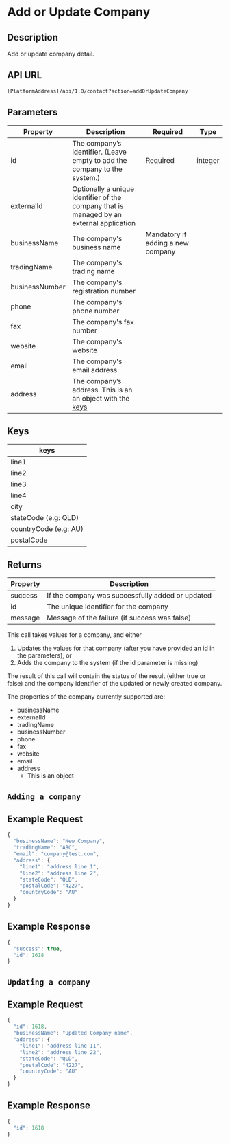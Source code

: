 # Add or Update Company

## Description

Add or update company detail.

## API URL

`[PlatformAddress]/api/1.0/contact?action=addOrUpdateCompany`

## Parameters

| Property | Description | Required | Type |
| --- | --- | --- | --- |
| id | The company’s identifier. \(Leave empty to add the company to the system.\) | Required | integer |
| externalId | Optionally a unique identifier of the company that is managed by an external application |  |  |
| businessName | The company's business name | Mandatory if adding a new company |  |
| tradingName | The company's trading name |  |  |
| businessNumber | The company's registration number |  |  |
| phone | The company's phone number |  |  |
| fax | The company's fax number |  |  |
| website | The company's website |  |  |
| email | The company's email address |  |  |
| address | The company’s address. This is an an object with the [keys](add-or-update-company.md#keys) |  |  |

## Keys

| keys |
| --- |
| line1 |
| line2 |
| line3 |
| line4 |
| city |
| stateCode \(e.g: QLD\) |
| countryCode \(e.g: AU\) |
| postalCode |

## Returns

| Property | Description |
| --- | --- |
| success | If the company was successfully added or updated |
| id | The unique identifier for the company |
| message | Message of the failure \(if success was false\) |

This call takes values for a company, and either

1. Updates the values for that company \(after you have provided an id in the parameters\), or
2. Adds the company to the system \(if the id parameter is missing\)

The result of this call will contain the status of the result \(either true or false\) and the company identifier of the updated or newly created company.

The properties of the company currently supported are:

* businessName
* externalId
* tradingName
* businessNumber
* phone
* fax
* website
* email
* address
  * This is an object

## `Adding a company`

## Example Request

```javascript
{
  "businessName": "New Company",
  "tradingName": "ABC",
  "email": "company@test.com",
  "address": {
    "line1": "address line 1",
    "line2": "address line 2",
    "stateCode": "QLD",
    "postalCode": "4227",
    "countryCode": "AU"
  }
}
```

## Example Response

```javascript
{
  "success": true,
  "id": 1618
}
```

## `Updating a company`

## Example Request

```javascript
{
  "id": 1618,
  "businessName": "Updated Company name",
  "address": {
    "line1": "address line 11",
    "line2": "address line 22",
    "stateCode": "QLD",
    "postalCode": "4227",
    "countryCode": "AU"
  }
}
```

## Example Response

```javascript
{
  "id": 1618
}
```

